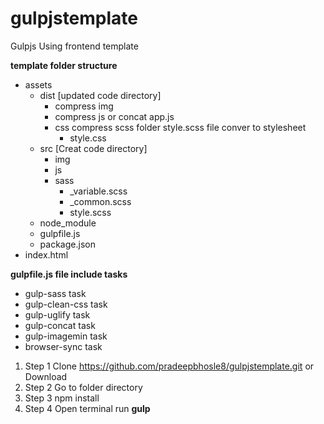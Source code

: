 # gulpjstemplate

Gulpjs Using frontend template

**template folder structure**
- assets
  - dist [updated code directory]
    - compress img
    - compress js or concat app.js
    - css compress scss folder style.scss file conver to stylesheet
      - style.css
  - src [Creat code directory]
    - img
    - js
    - sass
      - _variable.scss
      - _common.scss
      - style.scss
  - node_module     
  - gulpfile.js
  - package.json
- index.html

**gulpfile.js file include tasks**

- gulp-sass task 
- gulp-clean-css task
- gulp-uglify task
- gulp-concat task
- gulp-imagemin task
- browser-sync task

1.  Step 1 Clone https://github.com/pradeepbhosle8/gulpjstemplate.git or Download
2.  Step 2 Go to folder directory
3.  Step 3 npm install 
4.  Step 4 Open terminal run **gulp**
